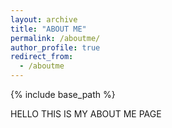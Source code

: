 ```yaml
---
layout: archive
title: "ABOUT ME"
permalink: /aboutme/
author_profile: true
redirect_from:
  - /aboutme
---
```


{% include base_path %}

HELLO THIS IS MY ABOUT ME PAGE
